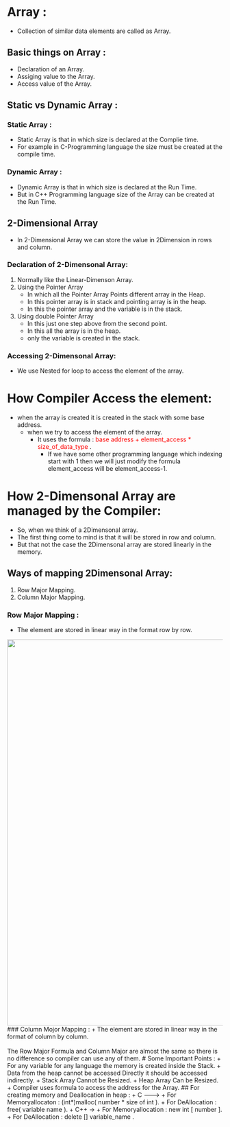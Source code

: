 # Array :
+ Collection of similar data elements are called as Array.
## Basic things on Array :
+ Declaration of an Array.
+ Assiging value to the Array.
+ Access value of the Array.
## Static vs Dynamic Array :
### Static Array :
+ Static Array is that in which size is declared at the Complie time.
+ For example in C-Programming language the size must be created at the compile time.
### Dynamic Array :
+ Dynamic Array is that in which size is declared at the Run Time.
+ But in C++ Programming language size of the Array can be created at the Run Time.
## 2-Dimensional Array
+ In 2-Dimensional Array we can store the value in 2Dimension in rows and column.
### Declaration of 2-Dimensonal Array:
1. Normally like the Linear-Dimenson Array.
2. Using the Pointer Array
   * In which all the Pointer Array Points different array in the Heap.
   * In this pointer array is in stack and pointing array is in the heap.
   * In this the pointer array and the variable is in the stack.
3. Using double Pointer Array
   * In this just one step above from the second point.
   * In this all the array is in the heap.
   * only the variable is created in the stack.
### Accessing 2-Dimensonal Array:
* We use Nested for loop to access the element of the array.
# How Compiler Access the element:
* when the array is created it is created in the stack with some base address.
  * when we try to access the element of the array.
    * It uses the formula : <span style="color: red;"> base address + element_access * size_of_data_type </span>.
      * If we have some other programming language which indexing start with 1 then we will just modify the formula element_access will be element_access-1. 
# How 2-Dimensonal Array are managed by the Compiler:
+ So, when we think of a 2Dimensonal array.
+ The first thing come to mind is that it will be stored in row and column.
+ But that not the case the 2Dimensonal array are stored linearly in the memory.
## Ways of mapping 2Dimensonal Array:
1. Row Major Mapping.
2. Column Major Mapping.
### Row Major Mapping :
+ The element are stored in linear way in the format row by row.
<img src="https://github.com/abhi0ekka/DSA/blob/master/image-used/row_major.jpg" width="900" height="900">
### Column Mojor Mapping :
+ The element are stored in linear way in the format of column by column.<br> <br>
The Row Major Formula and Column Major are almost the same so there is no difference so compiler can use any of them.
# Some Important Points :
+ For any variable for any language the memory is created inside the Stack.
+ Data from the heap cannot be accessed Directly it should be accessed indirectly.
+ Stack Array Cannot be Resized.
+ Heap Array Can be Resized.
+ Compiler uses formula to access the address for the Array.
## For creating memory and Deallocation in heap :
+ C --->
  + For Memoryallocaton  :  (int*)malloc( number * size of int ).
  + For DeAllocation     :  free( variable name ).
+ C++ ->
  + For Memoryallocation :  new int [ number ].
  + For DeAllocation     :  delete [] variable_name .
